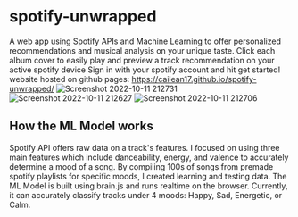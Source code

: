# spotify-unwrapped

A web app using Spotify APIs and Machine Learning to offer personalized recommendations and musical analysis on your unique taste.
Click each album cover to easily play and preview a track recommendation on your active spotify device
Sign in with your spotify account and hit get started!
website hosted on github pages: https://cailean17.github.io/spotify-unwrapped/
![Screenshot 2022-10-11 212731](https://user-images.githubusercontent.com/55571023/195250808-b52da65e-c7af-44b3-8b67-84dddb9b828e.png)
![Screenshot 2022-10-11 212627](https://user-images.githubusercontent.com/55571023/195250800-4ebf004a-0646-487a-9bf6-f7abb64cb34f.png)
![Screenshot 2022-10-11 212706](https://user-images.githubusercontent.com/55571023/195250806-039935b9-dbf2-4abf-bac3-a33ced6d3bd8.png)


## How the ML Model works

  Spotify API offers raw data on a track's features. I focused on using three main features which include danceability, energy, and valence to accurately determine a mood of a song. By compiling 100s of songs from premade spotify playlists for specific moods, I created learning and testing data. The ML Model is built using brain.js and runs realtime on the browser. Currently, it can accurately classify tracks under 4 moods: Happy, Sad, Energetic, or Calm. 
